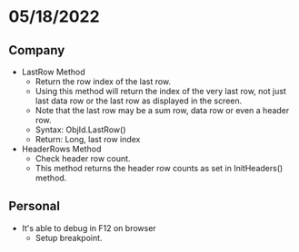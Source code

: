 # 05/18/2022
## Company
- LastRow Method
  - Return the row index of the last row.
  - Using this method will return the index of the very last row, not just last data row or the last row
as displayed in the screen.
  - Note that the last row may be a sum row, data row or even a header row.
  - Syntax: ObjId.LastRow()
  - Return: Long, last row index
- HeaderRows Method
  - Check header row count.
  -  This method returns the header row counts as set in InitHeaders() method.
## Personal
- It's able to debug in F12 on browser
  - Setup breakpoint.